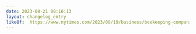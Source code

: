 ```yaml
---
date: 2023-08-21 08:16:13
layout: changelog_entry
likeOf:  https://www.nytimes.com/2023/08/19/business/beekeeping-companies-colony-collapse.html
---
```

